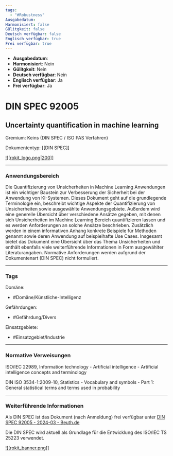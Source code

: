 ```yaml
---
tags:
  - "#Robustness"
Ausgabedatum: 
Harmonisiert: false
Gülitgkeit: false
Deutsch verfügbar: false
Englisch verfügbar: true
Frei verfügbar: true
---
```


- **Ausgabedatum**:
- **Harmonisiert**: Nein
- **Gülitgkeit**: Nein
- **Deutsch verfügbar**: Nein
- **Englisch verfügbar**: Ja
- **Frei verfügbar**: Ja

# DIN SPEC 92005
## Uncertainty quantification in machine learning

Gremium: Keins (DIN SPEC / ISO PAS Verfahren)

Dokumententyp: [[DIN SPEC]]

[![[rokit_logo.png|200]]](https://public-robots.de/)

***
### Anwendungsbereich

Die Quantifizierung von Unsicherheiten in Machine Learning Anwendungen ist ein wichtiger Baustein zur Verbesserung der Sicherheit bei der Anwendung von KI-Systemen. Dieses Dokument geht auf die grundlegende Terminologie ein, beschreibt wichtige Aspekte der Quantifizierung von Unsicherheiten sowie ausgewählte Anwendungsgebiete. Außerdem wird eine generelle Übersicht über verschiedene Ansätze gegeben, mit denen sich Unsicherheiten im Machine Learning Bereich quantifizieren lassen und es werden Anforderungen an solche Ansätze beschrieben. Zusätzlich werden in einem informativen Anhang konkrete Beispiele für Methoden genannt sowie deren Anwendung auf beispielhafte Use Cases.
Insgesamt bietet das Dokument eine Übersicht über das Thema Unsicherheiten und enthält ebenfalls viele weiterführende Informationen in Form ausgewählter Literaturangaben. Normative Anforderungen werden aufgrund der Dokumentenart (DIN SPEC) nicht formuliert.

***
### Tags

Domäne:
- #Domäne/Künstliche-Intelligenz 

Gefährdungen:
- #Gefährdung/Divers

Einsatzgebiete:
- #Einsatzgebiet/Industrie 

***
### Normative Verweisungen

ISO/IEC 22989, Information technology - Artificial intelligence - Artificial intelligence concepts and terminology

DIN ISO 3534-1:2009-10, Statistics - Vocabulary and symbols - Part 1: General statistical terms and terms used in probability
***
### Weiterführende Informationen

Als DIN SPEC ist das Dokument (nach Anmeldung) frei verfügbar unter
[DIN SPEC 92005 - 2024-03 - Beuth.de](https://www.beuth.de/en/technical-rule/din-spec-92005/376619718)

Die DIN SPEC wird aktuell als Grundlage für die Entwicklung des ISO/IEC TS 25223 verwendet. 

[![[rokit_banner.png]]](https://public-robots.de/)
